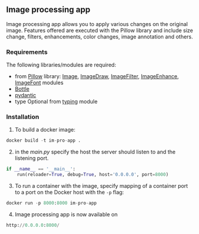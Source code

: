 ## Image processing app

Image processing app allows you to apply various changes on the original image.
Features offered are executed with the Pillow library and include size change, filters, enhancements, color changes, image annotation and others.

### Requirements

The following libraries/modules are required:

- from [Pillow](https://pillow.readthedocs.io/en/stable/index.html#) library:
[Image](https://pillow.readthedocs.io/en/stable/reference/Image.html), [ImageDraw](https://pillow.readthedocs.io/en/stable/reference/ImageDraw.html), [ImageFilter](https://pillow.readthedocs.io/en/stable/reference/ImageFilter.html), [ImageEnhance](https://pillow.readthedocs.io/en/stable/reference/ImageEnhance.html), [ImageFont](https://pillow.readthedocs.io/en/stable/reference/ImageFont.html) modules
- [Bottle](https://bottlepy.org/docs/dev/tutorial.html)
- [pydantic](https://pydantic-docs.helpmanual.io/) 
- type Optional from [typing](https://docs.python.org/3/library/typing.html)
module

### Installation

1. To build a docker image:

```python 
docker build -t im-pro-app .
```

2. in the *main.py* specify the host the server should listen to and the listening port.

```python 
if __name__ == '__main__':
    run(reloader=True, debug=True, host='0.0.0.0', port=8000)
```

3. To run a container with the image, specify mapping of a container port to a port on the Docker host with the `-p` flag:

```python
docker run -p 8000:8000 im-pro-app
```


4. Image processing app is now available on 
```python
http://0.0.0.0:8000/
```




